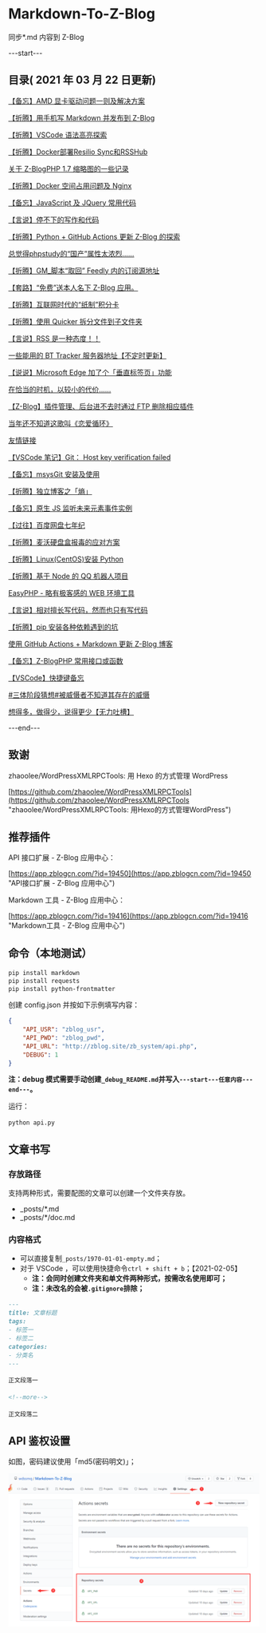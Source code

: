 # Markdown-To-Z-Blog

同步*.md 内容到 Z-Blog

---start---

## 目录( 2021 年 03 月 22 日更新)

[【备忘】AMD 显卡驱动问题一则及解决方案](https://www.wdssmq.com/post/20191126721.html "【备忘】AMD 显卡驱动问题一则及解决方案")

[【折腾】用手机写 Markdown 并发布到 Z-Blog](https://www.wdssmq.com/post/20210224141.html "【折腾】用手机写 Markdown 并发布到 Z-Blog")

[【折腾】VSCode 语法高亮探索](https://www.wdssmq.com/post/20210316815.html "【折腾】VSCode 语法高亮探索")

[【折腾】Docker部署Resilio Sync和RSSHub](https://www.wdssmq.com/post/20190617918.html "【折腾】Docker部署Resilio Sync和RSSHub")

[关于 Z-BlogPHP 1.7 缩略图的一些记录](https://www.wdssmq.com/post/20210224481.html "关于 Z-BlogPHP 1.7 缩略图的一些记录")

[【折腾】Docker 空间占用问题及 Nginx](https://www.wdssmq.com/post/20210210927.html "【折腾】Docker 空间占用问题及 Nginx")

[【备忘】JavaScript 及 JQuery 常用代码](https://www.wdssmq.com/post/20201116687.html "【备忘】JavaScript 及 JQuery 常用代码")

[【言说】停不下的写作和代码](https://www.wdssmq.com/post/20210205073.html "【言说】停不下的写作和代码")

[【折腾】Python + GitHub Actions 更新 Z-Blog 的探索](https://www.wdssmq.com/post/20210129918.html "【折腾】Python + GitHub Actions 更新 Z-Blog 的探索")

[总觉得phpstudy的“国产”属性太浓烈……](https://www.wdssmq.com/post/20200325228.html "总觉得phpstudy的“国产”属性太浓烈……")

[【折腾】GM_脚本“取回” Feedly 内的订阅源地址](https://www.wdssmq.com/post/20210305305.html "【折腾】GM_脚本“取回” Feedly 内的订阅源地址")

[【套路】“免费”送本人名下 Z-Blog 应用。](https://www.wdssmq.com/post/20210303309.html "【套路】“免费”送本人名下 Z-Blog 应用。")

[【折腾】互联网时代的“纸制”积分卡](https://www.wdssmq.com/post/20140425674.html "【折腾】互联网时代的“纸制”积分卡")

[【折腾】使用 Quicker 拆分文件到子文件夹](https://www.wdssmq.com/post/20120827310.html "【折腾】使用 Quicker 拆分文件到子文件夹")

[【言说】RSS 是一种态度！！](https://www.wdssmq.com/post/20201231613.html "【言说】RSS 是一种态度！！")

[一些能用的 BT Tracker 服务器地址【不定时更新】](https://www.wdssmq.com/post/20130323295.html "一些能用的 BT Tracker 服务器地址【不定时更新】")

[【说说】Microsoft Edge 加了个「垂直标签页」功能](https://www.wdssmq.com/post/20210307364.html "【说说】Microsoft Edge 加了个「垂直标签页」功能")

[在恰当的时机，以较小的代价……](https://www.wdssmq.com/post/20200523528.html "在恰当的时机，以较小的代价……")

[【Z-Blog】插件管理、后台进不去时通过 FTP 删除相应插件](https://www.wdssmq.com/post/20210208103.html "【Z-Blog】插件管理、后台进不去时通过 FTP 删除相应插件")

[当年还不知道这歌叫《恋爱循环》](https://www.wdssmq.com/post/Lian-mp3XiaZai-GeCiXiaZai.html "当年还不知道这歌叫《恋爱循环》")

[友情链接](https://www.wdssmq.com/post/YouQingLianJie.html "友情链接")

[【VSCode 笔记】Git： Host key verification failed](https://www.wdssmq.com/post/20201216004.html "【VSCode 笔记】Git： Host key verification failed")

[【备忘】msysGit 安装及使用](https://www.wdssmq.com/post/20140804123.html "【备忘】msysGit 安装及使用")

[【折腾】独立博客之「熵」](https://www.wdssmq.com/post/20210227485.html "【折腾】独立博客之「熵」")

[【备忘】原生 JS 监听未来元素事件实例](https://www.wdssmq.com/post/20190316472.html "【备忘】原生 JS 监听未来元素事件实例")

[【过往】百度网盘七年纪](https://www.wdssmq.com/post/20120515987.html "【过往】百度网盘七年纪")

[【折腾】麦沃硬盘盒报毒的应对方案](https://www.wdssmq.com/post/20130726899.html "【折腾】麦沃硬盘盒报毒的应对方案")

[【折腾】Linux(CentOS)安装 Python](https://www.wdssmq.com/post/20210224695.html "【折腾】Linux(CentOS)安装 Python")

[【折腾】基于 Node 的 QQ 机器人项目](https://www.wdssmq.com/post/20210101974.html "【折腾】基于 Node 的 QQ 机器人项目")

[EasyPHP - 略有极客感的 WEB 环境工具](https://www.wdssmq.com/post/20210224528.html "EasyPHP - 略有极客感的 WEB 环境工具")

[【言说】相对擅长写代码，然而也只有写代码](https://www.wdssmq.com/post/20210224671.html "【言说】相对擅长写代码，然而也只有写代码")

[【折腾】pip 安装各种依赖遇到的坑](https://www.wdssmq.com/post/20210224781.html "【折腾】pip 安装各种依赖遇到的坑")

[使用 GitHub Actions + Markdown 更新 Z-Blog 博客](https://www.wdssmq.com/post/20210224498.html "使用 GitHub Actions + Markdown 更新 Z-Blog 博客")

[【备忘】Z-BlogPHP 常用接口或函数](https://www.wdssmq.com/post/20190316451.html "【备忘】Z-BlogPHP 常用接口或函数")

[【VSCode】快捷键备忘](https://www.wdssmq.com/post/20130525410.html "【VSCode】快捷键备忘")

[#三体阶段猜想#被威慑者不知道其存在的威慑](https://www.wdssmq.com/post/20130422733.html "#三体阶段猜想#被威慑者不知道其存在的威慑")

[想得多，做得少，说得更少【无力吐槽】](https://www.wdssmq.com/post/20150108252.html "想得多，做得少，说得更少【无力吐槽】")

---end---

## 致谢

zhaoolee/WordPressXMLRPCTools: 用 Hexo 的方式管理 WordPress

[https://github.com/zhaoolee/WordPressXMLRPCTools](https://github.com/zhaoolee/WordPressXMLRPCTools "zhaoolee/WordPressXMLRPCTools: 用Hexo的方式管理WordPress")

## 推荐插件

API 接口扩展 - Z-Blog 应用中心：

[https://app.zblogcn.com/?id=19450](https://app.zblogcn.com/?id=19450 "API接口扩展 - Z-Blog 应用中心")

Markdown 工具 - Z-Blog 应用中心：

[https://app.zblogcn.com/?id=19416](https://app.zblogcn.com/?id=19416 "Markdown工具 - Z-Blog 应用中心")

## 命令（本地测试）

```shell
pip install markdown
pip install requests
pip install python-frontmatter
```

创建 config.json 并按如下示例填写内容：

```json
{
    "API_USR": "zblog_usr",
    "API_PWD": "zblog_pwd",
    "API_URL": "http://zblog.site/zb_system/api.php",
    "DEBUG": 1
}
```

**注：debug 模式需要手动创建`_debug_README.md`并写入`---start---任意内容---end---`。**

运行：

`python api.py`

## 文章书写

### 存放路径

支持两种形式，需要配图的文章可以创建一个文件夹存放。

- _posts/*.md
- _posts/*/doc.md

### 内容格式

- 可以直接复制`_posts/1970-01-01-empty.md`；
- 对于 VSCode ，可以使用快捷命令`ctrl + shift + b`；【2021-02-05】
  - **注：会同时创建文件夹和单文件两种形式，按需改名使用即可；**
  - **注：未改名的会被`.gitignore`排除；**

```md
---
title: 文章标题
tags:
- 标签一
- 标签二
categories:
- 分类名
---

正文段落一

<!--more-->

正文段落二

```

## API 鉴权设置

如图，密码建议使用「md5(密码明文)」；

![001](doc/001.png "001")

